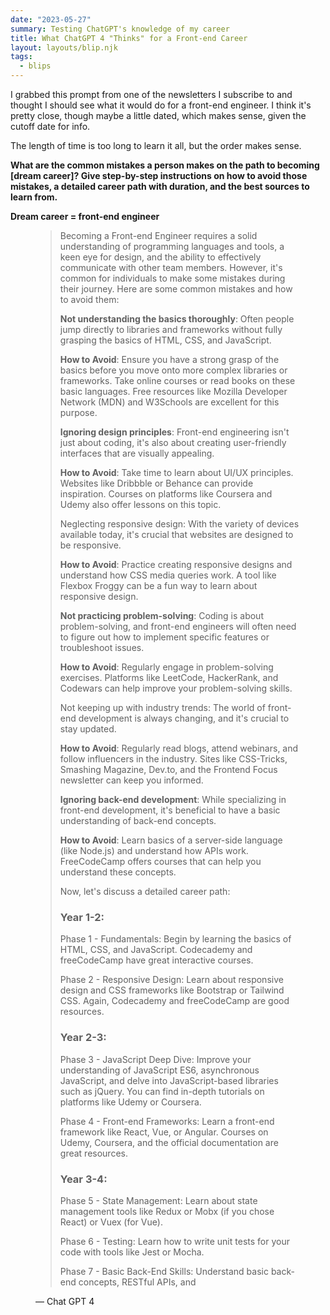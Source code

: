 ```yaml
---
date: "2023-05-27"
summary: Testing ChatGPT's knowledge of my career
title: What ChatGPT 4 "Thinks" for a Front-end Career
layout: layouts/blip.njk
tags:
  - blips
---
```


I grabbed this prompt from one of the newsletters I subscribe to and thought I should see what it would do for a front-end engineer. I think it's pretty close, though maybe a little dated, which makes sense, given the cutoff date for info. 

The length of time is too long to learn it all, but the order makes sense. 


**What are the common mistakes a person makes on the path to becoming [dream career]? Give step-by-step instructions on how to avoid those mistakes, a detailed career path with duration, and the best sources to learn from.**

**Dream career = front-end engineer**

<figure>
  <blockquote>
    
<p>Becoming a Front-end Engineer requires a solid understanding of programming languages and tools, a keen eye for design, and the ability to effectively communicate with other team members. However, it's common for individuals to make some mistakes during their journey. Here are some common mistakes and how to avoid them:</p>

<p><strong>Not understanding the basics thoroughly</strong>: Often people jump directly to libraries and frameworks without fully grasping the basics of HTML, CSS, and JavaScript.</p>

<p><strong>How to Avoid</strong>: Ensure you have a strong grasp of the basics before you move onto more complex libraries or frameworks. Take online courses or read books on these basic languages. Free resources like Mozilla Developer Network (MDN) and W3Schools are excellent for this purpose.</p>

<p><strong>Ignoring design principles</strong>: Front-end engineering isn't just about coding, it's also about creating user-friendly interfaces that are visually appealing.</p>

<p><strong>How to Avoid</strong>: Take time to learn about UI/UX principles. Websites like Dribbble or Behance can provide inspiration. Courses on platforms like Coursera and Udemy also offer lessons on this topic.</p>

<p>Neglecting responsive design: With the variety of devices available today, it's crucial that websites are designed to be responsive.</p>

<p><strong>How to Avoid</strong>: Practice creating responsive designs and understand how CSS media queries work. A tool like Flexbox Froggy can be a fun way to learn about responsive design.</p>

<p><strong>Not practicing problem-solving</strong>: Coding is about problem-solving, and front-end engineers will often need to figure out how to implement specific features or troubleshoot issues.</p>

<p><strong>How to Avoid</strong>: Regularly engage in problem-solving exercises. Platforms like LeetCode, HackerRank, and Codewars can help improve your problem-solving skills.</p>

<p>Not keeping up with industry trends: The world of front-end development is always changing, and it's crucial to stay updated.</p>

<p><strong>How to Avoid</strong>: Regularly read blogs, attend webinars, and follow influencers in the industry. Sites like CSS-Tricks, Smashing Magazine, Dev.to, and the Frontend Focus newsletter can keep you informed.</p>

<p><strong>Ignoring back-end development</strong>: While specializing in front-end development, it's beneficial to have a basic understanding of back-end concepts.</p>

<p><strong>How to Avoid</strong>: Learn basics of a server-side language (like Node.js) and understand how APIs work. FreeCodeCamp offers courses that can help you understand these concepts.</p>

<p>Now, let's discuss a detailed career path:</p>

<h3>Year 1-2:</h3>

<p>Phase 1 - Fundamentals: Begin by learning the basics of HTML, CSS, and JavaScript. Codecademy and freeCodeCamp have great interactive courses.</p>

<p>Phase 2 - Responsive Design: Learn about responsive design and CSS frameworks like Bootstrap or Tailwind CSS. Again, Codecademy and freeCodeCamp are good resources.</p>

<h3>Year 2-3:</h3>

<p>Phase 3 - JavaScript Deep Dive: Improve your understanding of JavaScript ES6, asynchronous JavaScript, and delve into JavaScript-based libraries such as jQuery. You can find in-depth tutorials on platforms like Udemy or Coursera.</p>

<p>Phase 4 - Front-end Frameworks: Learn a front-end framework like React, Vue, or Angular. Courses on Udemy, Coursera, and the official documentation are great resources.</p>

<h3>Year 3-4:</h3>

<p>Phase 5 - State Management: Learn about state management tools like Redux or Mobx (if you chose React) or Vuex (for Vue).</p>

<p>Phase 6 - Testing: Learn how to write unit tests for your code with tools like Jest or Mocha.</p>

<p>Phase 7 - Basic Back-End Skills: Understand basic back-end concepts, RESTful APIs, and</p>

  </blockquote>
  <figcaption>— Chat GPT 4</figcaption>
</figure>
